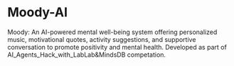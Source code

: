 # Moody-AI
Moody: An AI-powered mental well-being system offering personalized music, motivational quotes, activity suggestions, and supportive conversation to promote positivity and mental health. Developed as part of AI_Agents_Hack_with_LabLab&amp;MindsDB competation.
